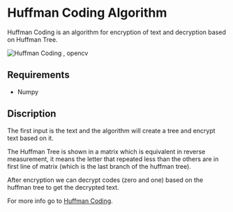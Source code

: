 # Huffman Coding Algorithm

Huffman Coding is an algorithm for encryption of text and decryption based on Huffman Tree.

![Huffman Coding , opencv](https://en.wikipedia.org/wiki/Huffman_coding#/media/File:Huffman_tree_2.svg "Huffman Coding")

## Requirements

* Numpy

## Discription

The first input is the text and the algorithm will create a tree and encrypt text based on it.

The Huffman Tree is shown in a matrix which is equivalent in reverse measurement, it means the letter that repeated less than the others are in first line of matrix (which is the last branch of the huffman tree).

After encryption we can decrypt codes (zero and one) based on the huffman tree to get the decrypted text.

For more info go to [Huffman Coding](https://en.wikipedia.org/wiki/Huffman_coding).

